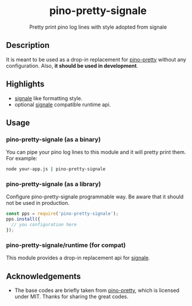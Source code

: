 <div align="center">
    <h1>pino-pretty-signale</h1>
    <p>Pretty print pino log lines with style adopted from signale</p>
</div>

## Description

It is meant to be used as a drop-in replacement for [pino-pretty][] without any configuration. Also, **it should be used in development**.

## Highlights

- [signale][] like formatting style.
- optional [signale][] compatible runtime api.

## Usage

### pino-pretty-signale (as a binary)

You can pipe your pino log lines to this module and it will pretty print them.
For example:

```sh
node your-app.js | pino-pretty-signale
```

### pino-pretty-signale (as a library)

Configure pino-pretty-signale programmable way.
Be aware that it should not be used in production.

```js
const pps = require('pino-pretty-signale');
pps.install({
  // you configuration here
});
```

### pino-pretty-signale/runtime (for compat)

This module provides a drop-in replacement api for [signale][].

## Acknowledgements

- The base codes are briefly taken from [pino-pretty][], which is licensed under MIT.
  Thanks for sharing the great codes.

[pino-pretty]: https://github.com/pinojs/pino-pretty
[signale]: https://github.com/klaussinani/signale
